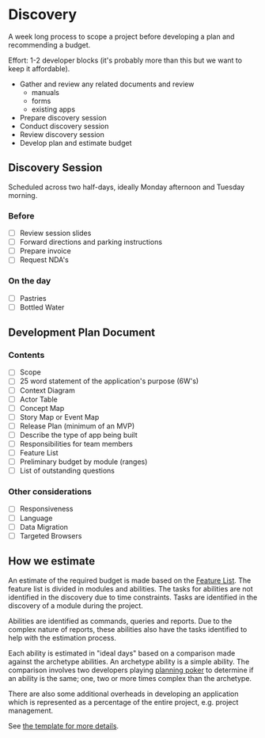 # Discovery

A week long process to scope a project before developing a plan and recommending a budget.

Effort: 1-2 developer blocks \(it's probably more than this but we want to keep it affordable\).

* Gather and review any related documents and review
  * manuals
  * forms
  * existing apps
* Prepare discovery session
* Conduct discovery session
* Review discovery session
* Develop plan and estimate budget

## Discovery Session

Scheduled across two half-days, ideally Monday afternoon and Tuesday morning.

### Before

* [ ] Review session slides
* [ ] Forward directions and parking instructions
* [ ] Prepare invoice
* [ ] Request NDA's

### On the day

* [ ] Pastries
* [ ] Bottled Water

## Development Plan Document

### Contents

* [ ] Scope
* [ ] 25 word statement of the application's purpose \(6W's\)
* [ ] Context Diagram
* [ ] Actor Table
* [ ] Concept Map
* [ ] Story Map or Event Map
* [ ] Release Plan \(minimum of an MVP\)
* [ ] Describe the type of app being built
* [ ] Responsibilities for team members
* [ ] Feature List
* [ ] Preliminary budget by module \(ranges\)
* [ ] List of outstanding questions

### Other considerations

* [ ] Responsiveness
* [ ] Language
* [ ] Data Migration
* [ ] Targeted Browsers

## How we estimate

An estimate of the required budget is made based on the [Feature List](process/05-development/feature-list.md).
The feature list is divided in modules and abilities. The tasks for abilities are not identified in the
discovery due to time constraints. Tasks are identified in the discovery of a module during the project.

Abilities are identified as commands, queries and reports. Due to the complex nature of reports,
these abilities also have the tasks identified to help with the estimation process.

Each ability is estimated in "ideal days" based on a comparison made against the archetype
abilities. An archetype ability is a simple ability. The comparison involves two developers playing
[planning poker](https://en.wikipedia.org/wiki/Planning_poker) to determine if an ability is
the same; one, two or more times complex than the archetype.

There are also some additional overheads in developing an application which is represented as
a percentage of the entire project, e.g. project management.

See [the template for more details](https://docs.google.com/spreadsheets/d/1TSUF8wTiT6NuQP5gy_Y53DFApHrO8EuTS4g5myOYwrY/edit#gid=0).
